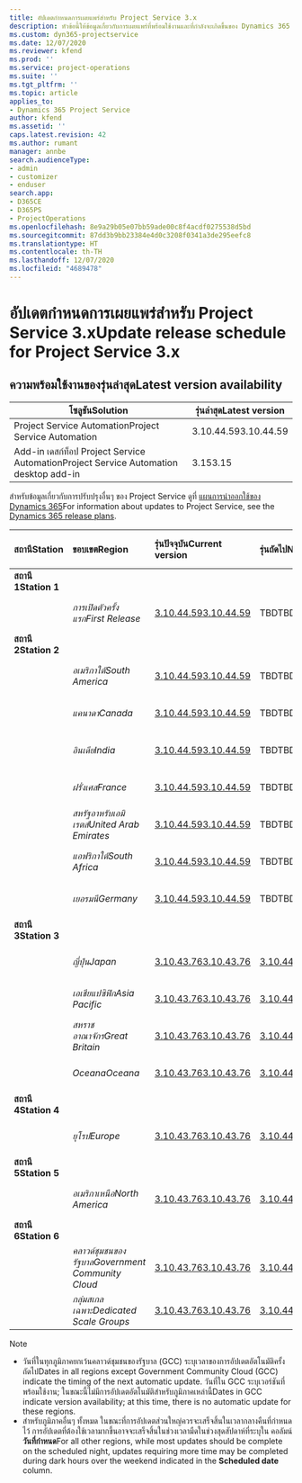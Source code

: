 ```yaml
---
title: อัปเดตกำหนดการเผยแพร่สำหรับ Project Service 3.x
description: หัวข้อนี้ให้ข้อมูลเกี่ยวกับการเผยแพร่ที่พร้อมใช้งานและที่กำลังจะเกิดขึ้นของ Dynamics 365 Project Service Automation
ms.custom: dyn365-projectservice
ms.date: 12/07/2020
ms.reviewer: kfend
ms.prod: ''
ms.service: project-operations
ms.suite: ''
ms.tgt_pltfrm: ''
ms.topic: article
applies_to:
- Dynamics 365 Project Service
author: kfend
ms.assetid: ''
caps.latest.revision: 42
ms.author: rumant
manager: annbe
search.audienceType:
- admin
- customizer
- enduser
search.app:
- D365CE
- D365PS
- ProjectOperations
ms.openlocfilehash: 8e9a29b05e07bb59ade00c8f4acdf0275538d5bd
ms.sourcegitcommit: 87dd3b9bb23384e4d0c3208f0341a3de295eefc8
ms.translationtype: HT
ms.contentlocale: th-TH
ms.lasthandoff: 12/07/2020
ms.locfileid: "4689478"
---
```

# <a name="update-release-schedule-for-project-service-3x"></a><span data-ttu-id="ce9f8-103">อัปเดตกำหนดการเผยแพร่สำหรับ Project Service 3.x</span><span class="sxs-lookup"><span data-stu-id="ce9f8-103">Update release schedule for Project Service 3.x</span></span>

## <a name="latest-version-availability"></a><span data-ttu-id="ce9f8-104">ความพร้อมใช้งานของรุ่นล่าสุด</span><span class="sxs-lookup"><span data-stu-id="ce9f8-104">Latest version availability</span></span>

| <span data-ttu-id="ce9f8-105">โซลูชัน</span><span class="sxs-lookup"><span data-stu-id="ce9f8-105">Solution</span></span>  | <span data-ttu-id="ce9f8-106">รุ่นล่าสุด</span><span class="sxs-lookup"><span data-stu-id="ce9f8-106">Latest version</span></span> |
|-------|----|
| <span data-ttu-id="ce9f8-107">Project Service Automation</span><span class="sxs-lookup"><span data-stu-id="ce9f8-107">Project Service Automation</span></span>    | <span data-ttu-id="ce9f8-108">3.10.44.59</span><span class="sxs-lookup"><span data-stu-id="ce9f8-108">3.10.44.59</span></span> |
| <span data-ttu-id="ce9f8-109">Add-in เดสก์ท็อป Project Service Automation</span><span class="sxs-lookup"><span data-stu-id="ce9f8-109">Project Service Automation desktop add-in</span></span>                | <span data-ttu-id="ce9f8-110">3.15</span><span class="sxs-lookup"><span data-stu-id="ce9f8-110">3.15</span></span>          |

<span data-ttu-id="ce9f8-111">สำหรับข้อมูลเกี่ยวกับการปรับปรุงอื่นๆ ของ Project Service ดูที่ [แผนการนำออกใช้ของ Dynamics 365](https://docs.microsoft.com/dynamics365/release-plans/)</span><span class="sxs-lookup"><span data-stu-id="ce9f8-111">For information about updates to Project Service, see the [Dynamics 365 release plans](https://docs.microsoft.com/dynamics365/release-plans/).</span></span> 

| <span data-ttu-id="ce9f8-112">สถานี</span><span class="sxs-lookup"><span data-stu-id="ce9f8-112">Station</span></span>  | <span data-ttu-id="ce9f8-113">ขอบเขต</span><span class="sxs-lookup"><span data-stu-id="ce9f8-113">Region</span></span> | <span data-ttu-id="ce9f8-114">รุ่นปัจจุบัน</span><span class="sxs-lookup"><span data-stu-id="ce9f8-114">Current version</span></span> | <span data-ttu-id="ce9f8-115">รุ่นถัดไป</span><span class="sxs-lookup"><span data-stu-id="ce9f8-115">Next version</span></span> |  <span data-ttu-id="ce9f8-116">วันที่ตามกำหนดการ</span><span class="sxs-lookup"><span data-stu-id="ce9f8-116">Scheduled date</span></span>
| :---   | :---   | :---   | :---   |:---   |         
|<span data-ttu-id="ce9f8-117"><strong>สถานี 1</strong></span><span class="sxs-lookup"><span data-stu-id="ce9f8-117"><strong>Station 1</strong></span></span> | |  |  | |
| | <span data-ttu-id="ce9f8-118"><i>การเปิดตัวครั้งแรก</i></span><span class="sxs-lookup"><span data-stu-id="ce9f8-118"><i>First Release</i></span></span> | [<span data-ttu-id="ce9f8-119">3.10.44.59</span><span class="sxs-lookup"><span data-stu-id="ce9f8-119">3.10.44.59</span></span>](whats-new-ur-26.md) | <span data-ttu-id="ce9f8-120">TBD</span><span class="sxs-lookup"><span data-stu-id="ce9f8-120">TBD</span></span> | <span data-ttu-id="ce9f8-121">8 มกราคม 2021</span><span class="sxs-lookup"><span data-stu-id="ce9f8-121">January 8, 2021</span></span>
|<span data-ttu-id="ce9f8-122"><strong>สถานี 2</strong></span><span class="sxs-lookup"><span data-stu-id="ce9f8-122"><strong>Station 2</strong></span></span> | |  |  | |
| | <span data-ttu-id="ce9f8-123"><i>อเมริกาใต้</i></span><span class="sxs-lookup"><span data-stu-id="ce9f8-123"><i>South America</i></span></span> | [<span data-ttu-id="ce9f8-124">3.10.44.59</span><span class="sxs-lookup"><span data-stu-id="ce9f8-124">3.10.44.59</span></span>](whats-new-ur-26.md) | <span data-ttu-id="ce9f8-125">TBD</span><span class="sxs-lookup"><span data-stu-id="ce9f8-125">TBD</span></span> | <span data-ttu-id="ce9f8-126">15 มกราคม 2021</span><span class="sxs-lookup"><span data-stu-id="ce9f8-126">January 15, 2021</span></span>
| | <span data-ttu-id="ce9f8-127"><i>แคนาดา</i></span><span class="sxs-lookup"><span data-stu-id="ce9f8-127"><i>Canada</i></span></span> | [<span data-ttu-id="ce9f8-128">3.10.44.59</span><span class="sxs-lookup"><span data-stu-id="ce9f8-128">3.10.44.59</span></span>](whats-new-ur-26.md) | <span data-ttu-id="ce9f8-129">TBD</span><span class="sxs-lookup"><span data-stu-id="ce9f8-129">TBD</span></span> | <span data-ttu-id="ce9f8-130">15 มกราคม 2021</span><span class="sxs-lookup"><span data-stu-id="ce9f8-130">January 15, 2021</span></span>
| | <span data-ttu-id="ce9f8-131"><i>อินเดีย</i></span><span class="sxs-lookup"><span data-stu-id="ce9f8-131"><i>India</i></span></span> | [<span data-ttu-id="ce9f8-132">3.10.44.59</span><span class="sxs-lookup"><span data-stu-id="ce9f8-132">3.10.44.59</span></span>](whats-new-ur-26.md) | <span data-ttu-id="ce9f8-133">TBD</span><span class="sxs-lookup"><span data-stu-id="ce9f8-133">TBD</span></span> | <span data-ttu-id="ce9f8-134">15 มกราคม 2021</span><span class="sxs-lookup"><span data-stu-id="ce9f8-134">January 15, 2021</span></span>
| | <span data-ttu-id="ce9f8-135"><i>ฝรั่งเศส</i></span><span class="sxs-lookup"><span data-stu-id="ce9f8-135"><i>France</i></span></span> | [<span data-ttu-id="ce9f8-136">3.10.44.59</span><span class="sxs-lookup"><span data-stu-id="ce9f8-136">3.10.44.59</span></span>](whats-new-ur-26.md) | <span data-ttu-id="ce9f8-137">TBD</span><span class="sxs-lookup"><span data-stu-id="ce9f8-137">TBD</span></span> | <span data-ttu-id="ce9f8-138">15 มกราคม 2021</span><span class="sxs-lookup"><span data-stu-id="ce9f8-138">January 15, 2021</span></span>
| | <span data-ttu-id="ce9f8-139"><i>สหรัฐอาหรับเอมิเรตส์</i></span><span class="sxs-lookup"><span data-stu-id="ce9f8-139"><i>United Arab Emirates</i></span></span> | [<span data-ttu-id="ce9f8-140">3.10.44.59</span><span class="sxs-lookup"><span data-stu-id="ce9f8-140">3.10.44.59</span></span>](whats-new-ur-26.md) | <span data-ttu-id="ce9f8-141">TBD</span><span class="sxs-lookup"><span data-stu-id="ce9f8-141">TBD</span></span> | <span data-ttu-id="ce9f8-142">15 มกราคม 2021</span><span class="sxs-lookup"><span data-stu-id="ce9f8-142">January 15, 2021</span></span>
| | <span data-ttu-id="ce9f8-143"><i>แอฟริกาใต้</i></span><span class="sxs-lookup"><span data-stu-id="ce9f8-143"><i>South Africa</i></span></span> | [<span data-ttu-id="ce9f8-144">3.10.44.59</span><span class="sxs-lookup"><span data-stu-id="ce9f8-144">3.10.44.59</span></span>](whats-new-ur-26.md) | <span data-ttu-id="ce9f8-145">TBD</span><span class="sxs-lookup"><span data-stu-id="ce9f8-145">TBD</span></span> | <span data-ttu-id="ce9f8-146">15 มกราคม 2021</span><span class="sxs-lookup"><span data-stu-id="ce9f8-146">January 15, 2021</span></span>
| | <span data-ttu-id="ce9f8-147"><i>เยอรมนี</i></span><span class="sxs-lookup"><span data-stu-id="ce9f8-147"><i>Germany</i></span></span> | [<span data-ttu-id="ce9f8-148">3.10.44.59</span><span class="sxs-lookup"><span data-stu-id="ce9f8-148">3.10.44.59</span></span>](whats-new-ur-26.md) | <span data-ttu-id="ce9f8-149">TBD</span><span class="sxs-lookup"><span data-stu-id="ce9f8-149">TBD</span></span> | <span data-ttu-id="ce9f8-150">15 มกราคม 2021</span><span class="sxs-lookup"><span data-stu-id="ce9f8-150">January 15, 2021</span></span>
|<span data-ttu-id="ce9f8-151"><strong>สถานี 3</strong></span><span class="sxs-lookup"><span data-stu-id="ce9f8-151"><strong>Station 3</strong></span></span> | |  |  | |
| | <span data-ttu-id="ce9f8-152"><i>ญี่ปุ่น</i></span><span class="sxs-lookup"><span data-stu-id="ce9f8-152"><i>Japan</i></span></span> | [<span data-ttu-id="ce9f8-153">3.10.43.76</span><span class="sxs-lookup"><span data-stu-id="ce9f8-153">3.10.43.76</span></span>](whats-new-ur-25.md) | [<span data-ttu-id="ce9f8-154">3.10.44.59</span><span class="sxs-lookup"><span data-stu-id="ce9f8-154">3.10.44.59</span></span>](whats-new-ur-26.md) | <span data-ttu-id="ce9f8-155">11 ธันวาคม 2020</span><span class="sxs-lookup"><span data-stu-id="ce9f8-155">December 11, 2020</span></span>
| | <span data-ttu-id="ce9f8-156"><i>เอเชียแปซิฟิก</i></span><span class="sxs-lookup"><span data-stu-id="ce9f8-156"><i>Asia Pacific</i></span></span> | [<span data-ttu-id="ce9f8-157">3.10.43.76</span><span class="sxs-lookup"><span data-stu-id="ce9f8-157">3.10.43.76</span></span>](whats-new-ur-25.md) | [<span data-ttu-id="ce9f8-158">3.10.44.59</span><span class="sxs-lookup"><span data-stu-id="ce9f8-158">3.10.44.59</span></span>](whats-new-ur-26.md) | <span data-ttu-id="ce9f8-159">11 ธันวาคม 2020</span><span class="sxs-lookup"><span data-stu-id="ce9f8-159">December 11, 2020</span></span>
| | <span data-ttu-id="ce9f8-160"><i>สหราชอาณาจักร</i></span><span class="sxs-lookup"><span data-stu-id="ce9f8-160"><i>Great Britain</i></span></span> | [<span data-ttu-id="ce9f8-161">3.10.43.76</span><span class="sxs-lookup"><span data-stu-id="ce9f8-161">3.10.43.76</span></span>](whats-new-ur-25.md) | [<span data-ttu-id="ce9f8-162">3.10.44.59</span><span class="sxs-lookup"><span data-stu-id="ce9f8-162">3.10.44.59</span></span>](whats-new-ur-26.md) | <span data-ttu-id="ce9f8-163">11 ธันวาคม 2020</span><span class="sxs-lookup"><span data-stu-id="ce9f8-163">December 11, 2020</span></span>
| | <span data-ttu-id="ce9f8-164"><i>Oceana</i></span><span class="sxs-lookup"><span data-stu-id="ce9f8-164"><i>Oceana</i></span></span> | [<span data-ttu-id="ce9f8-165">3.10.43.76</span><span class="sxs-lookup"><span data-stu-id="ce9f8-165">3.10.43.76</span></span>](whats-new-ur-25.md) | [<span data-ttu-id="ce9f8-166">3.10.44.59</span><span class="sxs-lookup"><span data-stu-id="ce9f8-166">3.10.44.59</span></span>](whats-new-ur-26.md) | <span data-ttu-id="ce9f8-167">11 ธันวาคม 2020</span><span class="sxs-lookup"><span data-stu-id="ce9f8-167">December 11, 2020</span></span>
|<span data-ttu-id="ce9f8-168"><strong>สถานี 4</strong></span><span class="sxs-lookup"><span data-stu-id="ce9f8-168"><strong>Station 4</strong></span></span> | |  |  | |
| | <span data-ttu-id="ce9f8-169"><i>ยุโรป</i></span><span class="sxs-lookup"><span data-stu-id="ce9f8-169"><i>Europe</i></span></span> | [<span data-ttu-id="ce9f8-170">3.10.43.76</span><span class="sxs-lookup"><span data-stu-id="ce9f8-170">3.10.43.76</span></span>](whats-new-ur-25.md) | [<span data-ttu-id="ce9f8-171">3.10.44.59</span><span class="sxs-lookup"><span data-stu-id="ce9f8-171">3.10.44.59</span></span>](whats-new-ur-26.md) | <span data-ttu-id="ce9f8-172">18 ธันวาคม 2020</span><span class="sxs-lookup"><span data-stu-id="ce9f8-172">December 18, 2020</span></span>
|<span data-ttu-id="ce9f8-173"><strong>สถานี 5</strong></span><span class="sxs-lookup"><span data-stu-id="ce9f8-173"><strong>Station 5</strong></span></span> | |  |  | |
| | <span data-ttu-id="ce9f8-174"><i>อเมริกาเหนือ</i></span><span class="sxs-lookup"><span data-stu-id="ce9f8-174"><i>North America</i></span></span> | [<span data-ttu-id="ce9f8-175">3.10.43.76</span><span class="sxs-lookup"><span data-stu-id="ce9f8-175">3.10.43.76</span></span>](whats-new-ur-25.md) | [<span data-ttu-id="ce9f8-176">3.10.44.59</span><span class="sxs-lookup"><span data-stu-id="ce9f8-176">3.10.44.59</span></span>](whats-new-ur-26.md) | <span data-ttu-id="ce9f8-177">8 มกราคม 2021</span><span class="sxs-lookup"><span data-stu-id="ce9f8-177">January 8, 2021</span></span>
|<span data-ttu-id="ce9f8-178"><strong>สถานี 6</strong></span><span class="sxs-lookup"><span data-stu-id="ce9f8-178"><strong>Station 6</strong></span></span> | |  |  | |
| | <span data-ttu-id="ce9f8-179"><i>คลาวด์ชุมชนของรัฐบาล</i></span><span class="sxs-lookup"><span data-stu-id="ce9f8-179"><i>Government Community Cloud</i></span></span> | [<span data-ttu-id="ce9f8-180">3.10.43.76</span><span class="sxs-lookup"><span data-stu-id="ce9f8-180">3.10.43.76</span></span>](whats-new-ur-25.md) | [<span data-ttu-id="ce9f8-181">3.10.44.59</span><span class="sxs-lookup"><span data-stu-id="ce9f8-181">3.10.44.59</span></span>](whats-new-ur-26.md) | <span data-ttu-id="ce9f8-182">8 มกราคม 2021</span><span class="sxs-lookup"><span data-stu-id="ce9f8-182">January 8, 2021</span></span>
| | <span data-ttu-id="ce9f8-183"><i>กลุ่มสเกลเฉพาะ</i></span><span class="sxs-lookup"><span data-stu-id="ce9f8-183"><i>Dedicated Scale Groups</i></span></span> | [<span data-ttu-id="ce9f8-184">3.10.43.76</span><span class="sxs-lookup"><span data-stu-id="ce9f8-184">3.10.43.76</span></span>](whats-new-ur-25.md) | [<span data-ttu-id="ce9f8-185">3.10.44.59</span><span class="sxs-lookup"><span data-stu-id="ce9f8-185">3.10.44.59</span></span>](whats-new-ur-26.md) | <span data-ttu-id="ce9f8-186">15 มกราคม 2021</span><span class="sxs-lookup"><span data-stu-id="ce9f8-186">January 15, 2021</span></span>

>[!Note]
> - <span data-ttu-id="ce9f8-187">วันที่ในทุกภูมิภาคยกเว้นคลาวด์ชุมชนของรัฐบาล (GCC) ระบุเวลาของการอัปเดตอัตโนมัติครั้งถัดไป</span><span class="sxs-lookup"><span data-stu-id="ce9f8-187">Dates in all regions except Government Community Cloud (GCC) indicate the timing of the next automatic update.</span></span> <span data-ttu-id="ce9f8-188">วันที่ใน GCC ระบุเวอร์ชันที่พร้อมใช้งาน; ในขณะนี้ไม่มีการอัปเดตอัตโนมัติสำหรับภูมิภาคเหล่านี้</span><span class="sxs-lookup"><span data-stu-id="ce9f8-188">Dates in GCC indicate version availability; at this time, there is no automatic update for these regions.</span></span>
> - <span data-ttu-id="ce9f8-189">สำหรับภูมิภาคอื่นๆ ทั้งหมด ในขณะที่การอัปเดตส่วนใหญ่ควรจะเสร็จสิ้นในเวลากลางคืนที่กำหนดไว้ การอัปเดตที่ต้องใช้เวลามากขึ้นอาจจะเสร็จสิ้นในช่วงเวลามืดในช่วงสุดสัปดาห์ที่ระบุใน คอลัมน์ **วันที่กำหนด**</span><span class="sxs-lookup"><span data-stu-id="ce9f8-189">For all other regions, while most updates should be complete on the scheduled night, updates requiring more time may be completed during dark hours over the weekend indicated in the **Scheduled date** column.</span></span>

